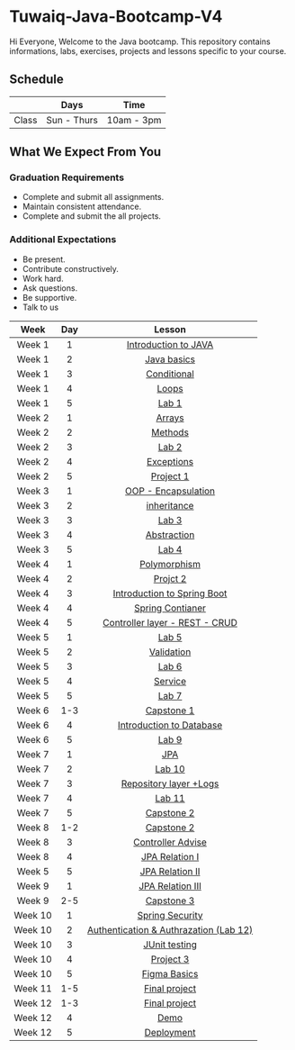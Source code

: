 # Tuwaiq-Java-Bootcamp-V4
Hi Everyone, Welcome to the Java bootcamp. This repository contains informations, labs, exercises, projects and lessons specific to your course.

## Schedule
|  | Days | Time |
| --- | ------------- | ------------- |
| Class | Sun - Thurs  | 10am - 3pm  |


## What We Expect From You
### Graduation Requirements
* Complete and submit all assignments.
* Maintain consistent attendance.
* Complete and submit the all projects.
### Additional Expectations
* Be present.
* Contribute constructively.
* Work hard.
* Ask questions.
* Be supportive.
* Talk to us


| Week   | Day | Lesson 
|:-----:|:---:|:------:|
| Week 1| 1   |[Introduction to JAVA]()|
| Week 1| 2   |[Java basics]()|
| Week 1| 3   |[Conditional](https://github.com/Tuwaiq-Academy-Training/JavaBootcamp-Loops)|
| Week 1| 4   |[Loops](https://github.com/Tuwaiq-Academy-Training/JavaBootcamp-Arrays)|
| Week 1| 5   |[Lab 1](https://github.com/Tuwaiq-Academy-Training/Java-lab1) | 
| Week 2| 1   |[Arrays](https://github.com/Tuwaiq-Academy-Training/JavaBootcamp-ErrorsAndExceptions)|
| Week 2| 2   |[Methods](https://github.com/Tuwaiq-Academy-Training/JavaBootcamp-ProgramingParadigms)| 
| Week 2| 3   |[Lab 2](https://github.com/Tuwaiq-Academy-Training/Java-lab2)|
| Week 2| 4   |[Exceptions](https://github.com/Tuwaiq-Academy-Training/JavaBootcamp-Abstraction)| 
| Week 2| 5   |[Project 1](https://github.com/Tuwaiq-Academy-Training/Java-project1)| 
| Week 3| 1   |[OOP - Encapsulation](https://github.com/Tuwaiq-Academy-Training/JavaBootcamp-SpringBoot)| 
| Week 3| 2   |[inheritance](https://github.com/Tuwaiq-Academy-Training/JavaBootcamp-Annotations-JSON-Controller)| 
| Week 3| 3   |[Lab 3](https://github.com/Tuwaiq-Academy-Training/Java-lab3)| 
| Week 3| 4   |[Abstraction](https://github.com/Tuwaiq-Academy-Training/JavaBootcamp-Validation)| 
| Week 3| 5   |[Lab 4](https://github.com/Tuwaiq-Academy-Training/Java-lab4)| 
| Week 4| 1   |[Polymorphism](https://github.com/Tuwaiq-Academy-Training/JavaBootcamp-Databases-Introduction)| 
| Week 4| 2   |[Projct 2](https://github.com/Tuwaiq-Academy-Training/JavaBootcamp-JPA)|
| Week 4| 3   |[Introduction to Spring Boot](https://github.com/Tuwaiq-Academy-Training/JavaBootcamp-Repository)| 
| Week 4| 4   |[Spring Contianer](https://github.com/Tuwaiq-Academy-Training/Java-Bootcamp-Controller-Advise)| 
| Week 4| 5   |[Controller layer - REST - CRUD](https://github.com/Tuwaiq-Academy-Training/Java-Bootcamp-Exercises1)| 
| Week 5| 1   |[Lab 5](https://github.com/Tuwaiq-Academy-Training/Java-lab5)|
| Week 5| 2   |[Validation](https://github.com/Tuwaiq-Academy-Training/Java-Bootcamp-JPA-Relationship-2)|
| Week 5| 3   |[Lab 6](https://github.com/Tuwaiq-Academy-Training/Java-lab6)|
| Week 5| 4   |[Service](https://github.com/Tuwaiq-Academy-Training/Java-Bootcamp-Logs)|
| Week 5| 5   |[Lab 7](https://github.com/Tuwaiq-Academy-Training/Java-lab7)|
| Week 6| 1-3   |[Capstone 1](https://github.com/Tuwaiq-Academy-Training/JavaBootcamp-Spring-Security)|
| Week 6| 4   |[Introduction to Database](https://github.com/Tuwaiq-Academy-Training/JavaBootcamp-JUnit-1)|
| Week 6| 5   |[Lab 9](https://github.com/Tuwaiq-Academy-Training/Java-lab9)|
| Week 7| 1   |[JPA](https://github.com/Tuwaiq-Academy-Training/Java-Spring-security-authentication-and-authorization)|
| Week 7| 2   |[Lab 10](https://github.com/Tuwaiq-Academy-Training/Java-lab10)|
| Week 7| 3   |[Repository layer +Logs](https://github.com/Tuwaiq-Academy-Training/JavaBootcamp-Capstone-project)|
| Week 7| 4   |[Lab 11](https://github.com/Tuwaiq-Academy-Training/Java-lab11)|
| Week 7| 5   |[Capstone 2](https://github.com/Tuwaiq-Academy-Training/JavaBootcamp-Capstone-project)|
| Week 8| 1-2   |[Capstone 2](https://github.com/Tuwaiq-Academy-Training/JavaBootcamp-Capstone-project)|
| Week 8| 3   |[Controller Advise ](https://github.com/Tuwaiq-Academy-Training/JavaBootcamp-Authorization)|
| Week 8| 4   |[JPA Relation I](https://github.com/Tuwaiq-Academy-Training/JavaBootcamp-JUnit-1)|
| Week 5| 5   |[JPA Relation II](https://github.com/Tuwaiq-Academy-Training/JavaBootcamp-JUnit-2)|
| Week 9| 1   |[JPA Relation III](https://github.com/Tuwaiq-Academy-Training/Java-Spring-security-authentication-and-authorization)|
| Week 9| 2-5   |[Capstone 3](https://github.com/Tuwaiq-Academy-Training/Java-Capstone-3)|
| Week 10| 1   |[Spring Security](https://github.com/Tuwaiq-Academy-Training/JavaBootcamp-Capstone-project)|
| Week 10| 2   |[Authentication & Authrazation (Lab 12)](https://github.com/Tuwaiq-Academy-Training/JavaBootcamp-Capstone-project)|
| Week 10| 3   |[JUnit testing](https://github.com/Tuwaiq-Academy-Training/JavaBootcamp-Capstone-project)|
| Week 10| 4   |[Project 3](https://github.com/Tuwaiq-Academy-Training/JavaBootcamp-Capstone-project)|
| Week 10| 5   |[Figma Basics](https://github.com/Tuwaiq-Academy-Training/JavaBootcamp-Capstone-project)|
| Week 11| 1-5   |[Final project](https://github.com/Tuwaiq-Academy-Training/JavaBootcamp-Capstone-project)|
| Week 12| 1-3   |[Final project](https://github.com/Tuwaiq-Academy-Training/JavaBootcamp-Capstone-project)|
| Week 12| 4   |[Demo](https://github.com/Tuwaiq-Academy-Training/JavaBootcamp-Capstone-project)|
| Week 12| 5   |[Deployment](https://github.com/Tuwaiq-Academy-Training/JavaBootcamp-Capstone-project)|






